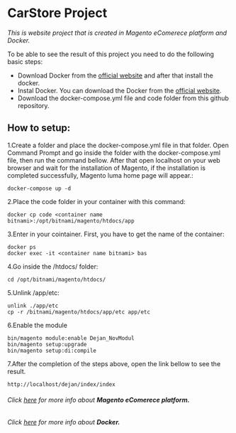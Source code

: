# CarStore Project

*This is website project that is created in Magento eComerece platform and Docker.*

To be able to see the result of this project you need to do the following basic steps:
- Download Docker from the [official website](https://www.docker.com) and after that install the docker.
- Instal Docker. You can download the Docker from the [official website](https://www.docker.com).
- Download the docker-compose.yml file and code folder from this github repository.

## How to setup: 
1.Create a folder and place the docker-compose.yml file in that folder. Open Command Prompt and go inside the folder with the docker-compose.yml file, then run the command bellow. After that open localhost on your web browser and wait for the installation of Magento, if the installation is completed successfully, Magento luma home page will appear.:
```
docker-compose up -d
```
2.Place the code folder in your container with this command: 
```
docker cp code <container name bitnami>:/opt/bitnami/magento/htdocs/app
```
3.Enter in your cointainer. First, you have to get the name of the container: 
```
docker ps
docker exec -it <container name bitnami> bas
```
4.Go inside the /htdocs/ folder:
```
cd /opt/bitnami/magento/htdocs/
```
5.Unlink /app/etc:
```
unlink ./app/etc
cp -r /bitnami/magento/htdocs/app/etc app/etc
```
6.Enable the module
```
bin/magento module:enable Dejan_NovModul
bin/magento setup:upgrade
bin/magento setup:di:compile
```
7.After the completion of the steps above, open the link bellow to see the result.
```
http://localhost/dejan/index/index
```
###### Click [here](https://magento.com) for more info about **Magento eComerece platform.**
###### Click [here](https://www.docker.com/) for more info about **Docker.**

